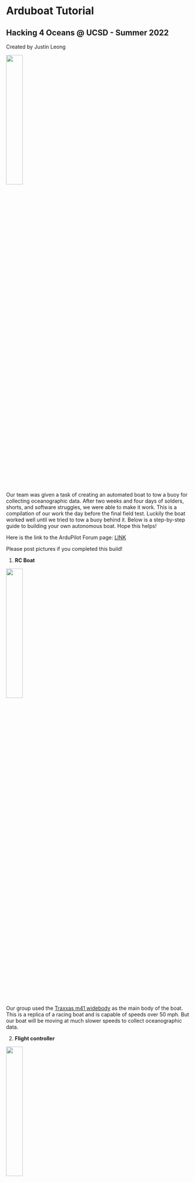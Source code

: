 # Arduboat Tutorial

## Hacking 4 Oceans @ UCSD - Summer 2022

Created by Justin Leong

<img src="https://i.imgur.com/2b4Bj9u.jpeg" width="30%" height="30%" />

Our team was given a task of creating an automated boat to tow a buoy for collecting oceanographic data. After two weeks and four days of solders, shorts, and software struggles, we were able to make it work. This is a compilation of our work the day before the final field test. Luckily the boat worked well until we tried to tow a buoy behind it. Below is a step-by-step guide to building your own autonomous boat. Hope this helps!

Here is the link to the ArduPilot Forum page: [LINK](https://discuss.ardupilot.org/t/arduboat-tutorial-ucsd-hacking-4-oceans-summer-2022/89262)

Please post pictures if you completed this build!





1. **RC Boat**


<img src="https://github.com/jmtritch/COSMOS22-Cluster13/blob/main/1-boat/images/image1.jpg" width="30%" height="30%" />


Our group used the [Traxxas m41 widebody](https://traxxas.com/products/models/marine/DCBM41) as the main body of the boat. This is a replica of a racing boat and is capable of speeds over 50 mph. But our boat will be moving at much slower speeds to collect oceanographic data.



2. **Flight controller**


<img src="https://github.com/jmtritch/COSMOS22-Cluster13/blob/main/1-boat/images/image2.jpg" width="30%" height="30%" />


The flight controller we used on the final boat was a pixhawk 2.4.8. Since the firmware on this device is a bit older, we must update the firmware with QGroundControl.

QGroundControl: [https://docs.qgroundcontrol.com/master/en/getting_started/download_and_install.html](https://docs.qgroundcontrol.com/master/en/getting_started/download_and_install.html)

This will allow us to easily update the firmware on the Pixhawk and other hardware that we will be using later.

*Open QGroundControl -> Select Tool -> Vehicle Setup -> Summary -> Firmware (Unplug then plug in pixhawk) -> Settings*


<img src="https://github.com/jmtritch/COSMOS22-Cluster13/blob/main/1-boat/images/image3.png" width="30%" height="30%" />




3. **Software**


<img src="https://github.com/jmtritch/COSMOS22-Cluster13/blob/main/1-boat/images/image4.jpg" width="30%" height="30%" />


Our flight controller will be running on Ardupilot, which is an open source firmware for drones. Mission Planner is the ground control system for Ardupilot where we will be communicating with the flight controller.

Mission Planner: 

[https://ardupilot.org/planner/docs/mission-planner-installation.html#](https://ardupilot.org/planner/docs/mission-planner-installation.html#)

To connect the flight controller to Mission Planner, make sure to use a data usb cable, not a power only cable. Power only cables will not allow the controller to connect.

<img src="https://github.com/jmtritch/COSMOS22-Cluster13/blob/main/1-boat/images/image5.png" width="30%" height="30%" />


To connect, first check all the available ports in the dropdown menu, then plug in the controller and select the new option that pops up. Set the baud rate in the next dropdown as 9600 since we are on a serial connection currently. Click connect and wait for the flight controller to make a connection.

If you have COM port issues, download these virtual COM Port drivers for your computer.

[https://ftdichip.com/drivers/vcp-drivers/](https://ftdichip.com/drivers/vcp-drivers/)

Now you should be able to see the movement of the flight controller in the left hand panel.

To set the flight controller as a boat, go to 

_Setup -> Full Parameter List -> Search FRAME_CLASS -> Set as 2_


<img src="https://github.com/jmtritch/COSMOS22-Cluster13/blob/main/1-boat/images/image6.png" width="30%" height="30%" />




4. **Radios**


<img src="https://github.com/jmtritch/COSMOS22-Cluster13/blob/main/1-boat/images/image7.jpg" width="30%" height="30%" />


The radios we used were SiK 915 MHz, which has a baud rate of 57600. To connect these to the flight controller, plug one radio into TELEM1 on the pixhawk and one into the computer through USB.

Now to connect the radios, click 

_Setup -> Optional Hardware -> SiK Radio_

Now click load settings and the settings should appear in Mission Planner.

If the settings are not loading, connect the radios by USB to QGroundControl and update the firmware.

_Select Tool -> Vehicle Setup -> Summary -> Firmware (Unplug then plug in Pixhawk) -> Settings_


<img src="https://github.com/jmtritch/COSMOS22-Cluster13/blob/main/1-boat/images/image8.png" width="30%" height="30%" />




5. **GPS/Compass**


<img src="https://github.com/jmtritch/COSMOS22-Cluster13/blob/main/1-boat/images/image9.jpg" width="30%" height="30%" />


We used the _GPS Module GPS NEO-M8N BDS Compass Module_ as our gps and compass. Plug in the larger adapter into the GPS slot and the smaller in the I2C on the Pixhawk.

Open Mission Planner and connect the Pixhawk.

<img src="https://github.com/jmtritch/COSMOS22-Cluster13/blob/main/1-boat/images/image10.png" width="30%" height="30%" />


Indoors, the GPS will not fix on the satellite, so you must go outdoors in at least a semi-open space for a fix. Now, the GPS should be functioning.

To calibrate the compass, open Mission Planner and connect the Pixhawk, and go to

_Data -> Setup -> Mandatory Hardware -> Compass -> Follow the steps for calibration_

It will ask you to move the compass in multiple directions for a bit.

Now the compass and GPS should work in ideal conditions.

We printed a GPS stand to attach it to the outside of the boat: [https://drive.google.com/file/d/1A_vzA1YP445HYMUqo_vrnWkr_7P-FACy/view](https://drive.google.com/file/d/1A_vzA1YP445HYMUqo_vrnWkr_7P-FACy/view)



6. Batteries


<img src="https://github.com/jmtritch/COSMOS22-Cluster13/blob/main/1-boat/images/image11.jpg" width="30%" height="30%" />

<img src="https://github.com/jmtritch/COSMOS22-Cluster13/blob/main/1-boat/images/image12.jpg" width="30%" height="30%" />

<img src="https://github.com/jmtritch/COSMOS22-Cluster13/blob/main/1-boat/images/image13.jpg" width="30%" height="30%" />


Traxxas has their own proprietary connectors, so we need to solder on new adapters (XT60) to fit the lipo batteries that we are using. In addition, we added battery alarms to each battery.



7. Motors + Servos


<img src="https://github.com/jmtritch/COSMOS22-Cluster13/blob/main/1-boat/images/image14.jpg" width="30%" height="30%" />


In order to make the boat autonomous, we must connect the Pixhawk to the ESC (connects to motor) and servo (rudder). This will allow us to control the throttle and steering through Mission Planner. 

First we need to remove the receiver box in the boat so we can override their messages.


<img src="https://github.com/jmtritch/COSMOS22-Cluster13/blob/main/1-boat/images/image15.png" width="30%" height="30%" />


Remove the entire box with the receiver inside of it.

After that you should have two 3 pin wires: one from the ESC and one from the servo.



8. RC controller + receiver


<img src="https://github.com/jmtritch/COSMOS22-Cluster13/blob/main/1-boat/images/image16.jpg" width="30%" height="30%" />

<img src="https://github.com/jmtritch/COSMOS22-Cluster13/blob/main/1-boat/images/image17.png" width="30%" height="30%" />


For any autonomous boat, we need a safety switch to change to manual control in case of any problems. To do this, we can attach a 3+ channel RC receiver to the pixhawk: one channel for throttle, another for steering, and another for changing between autonomous and manual mode. We used a TGY i65 controller with its receiver.

First we want to test just the RC receiver and the boat itself, so let's take the ESC pin and plug it into the first channel and the servo into the third. 

On the controller itself, make sure the channels of the two joysticks are set to the first and third so the boat will respond to the commands.

With the batteries plugged in, the ESC should go through a mario-kart-esque beeping sequence and stop. In case it doesn't, try binding the receiver with the controller: 


<img src="https://github.com/jmtritch/COSMOS22-Cluster13/blob/main/1-boat/images/image18.png" width="30%" height="30%" />


On the controller, go to Endpoints and set the both endpoints of the throttle to 50%. This will prevent the boat from driving at extreme speeds in a tightly confined pool, hopping over lanes and breaking propellers. 

This should not be a problem in open waters.

With the boat on a stand or with the rudder and prop hanging off the edge of a table, you can try the controls. It should be able to spin forward and backwards, as well as turn the rudder side to side. 



9. Rudders + Propellers

<img src="https://github.com/jmtritch/COSMOS22-Cluster13/blob/main/1-boat/images/image19.png" width="30%" height="30%" />


The rudder on the boat is meant for a fast moving craft, so for a slow moving craft, we must create a larger rudder for the same turning effectiveness.

The design of the boat causes the esc and motor to be water cooled by water pulled in from the rudder, so we must 3d print a new rudder that has the same holes. In addition, the current servo arm has a limited range, so we need to print a longer one for more range in the rudder.


<img src="https://github.com/jmtritch/COSMOS22-Cluster13/blob/main/1-boat/images/image20.png" width="30%" height="30%" />


Here is the progression of designs for the rudder:


<img src="https://github.com/jmtritch/COSMOS22-Cluster13/blob/main/1-boat/images/image21.png" width="30%" height="30%" />


<img src="https://github.com/jmtritch/COSMOS22-Cluster13/blob/main/1-boat/images/image22.png" width="30%" height="30%" />


We eventually settled on the larger rudder with a few small design changes along the way. Here is the final design we used:

[https://cad.onshape.com/documents/341f0bfbb7fd9b8641d10de2/w/ccba5a872075a3eeead7d582/e/0432abc8975b2662196b00e9](https://cad.onshape.com/documents/341f0bfbb7fd9b8641d10de2/w/ccba5a872075a3eeead7d582/e/0432abc8975b2662196b00e9)

For the servo arm, we used a similar design to the original and increased the length incrementally until we reached the final design.


<img src="https://github.com/jmtritch/COSMOS22-Cluster13/blob/main/1-boat/images/image23.png" width="30%" height="30%" />



<img src="https://github.com/jmtritch/COSMOS22-Cluster13/blob/main/1-boat/images/image24.png" width="30%" height="30%" />


Here is the link to the final servo arm design: [https://cad.onshape.com/documents/2f5a1ff8fc77d09ff0f33b28/w/96a95d3afae6904bacc3db46/e/c4438d96de7ada338bfaa74e](https://cad.onshape.com/documents/2f5a1ff8fc77d09ff0f33b28/w/96a95d3afae6904bacc3db46/e/c4438d96de7ada338bfaa74e)



10. 3D printed boxes

Most of the electronics are not waterproof or water resistant, so we must put them in boxes or add a water resistant coating to them. For the radios, pixhawk, and rc receiver, we printed boxes for them. 

Pixhawk Container: [https://cad.onshape.com/documents/f0dcd2dc360e6153a8aceb5b/w/83c42524679d51935942d68b/e/775b05789a6a2d5d23418cd0](https://cad.onshape.com/documents/f0dcd2dc360e6153a8aceb5b/w/83c42524679d51935942d68b/e/775b05789a6a2d5d23418cd0)

Radio Container: [https://cad.onshape.com/documents/cbe6cff6ed3df61fe2a0e150/w/ee1321990144475658df51f7/e/609a2fe643e35127236df8c1?renderMode=0&uiState=62e99a79c21ec068bef4b431](https://cad.onshape.com/documents/cbe6cff6ed3df61fe2a0e150/w/ee1321990144475658df51f7/e/609a2fe643e35127236df8c1?renderMode=0&uiState=62e99a79c21ec068bef4b431)

RC receiver container:

[https://cad.onshape.com/documents/975f2f7a7f84f6e907830d6b/w/4012b4122810d31c85e447a8/e/c716113e8b8c94d3e3576a56](https://cad.onshape.com/documents/975f2f7a7f84f6e907830d6b/w/4012b4122810d31c85e447a8/e/c716113e8b8c94d3e3576a56)

On the other hand, the GPS was on the outside of the boat, so we gave it multiple coats in a silicon coating to make it water resistant.


<img src="https://github.com/jmtritch/COSMOS22-Cluster13/blob/main/1-boat/images/image25.jpg" width="30%" height="30%" />


With these boxes and sealant, we should be safe when any water splashes into the boat.



11. **Putting it together**

Now that we have all the components of the boat working, we can link it all together. 

Power on the boat, and then plug the ESC pin into Main3 and the servo pin into Main2 on the Pixhawk. Now connect one radio into the pixhawk and one in the computer. Hopefully, the radios both have solid green lights, which means that they are connected. If not, that is ok and we can fix it later.

Now open Mission Planner and select the COM port and set the baud rate to 57600, which is what our radios use. Now click connect. If it connects, it will take a few seconds for the radios to completely link together. 

If not, click cancel and try again or change the COM port to auto. If it still persists after several attempts, try a different USB port on the computer.

Now to setup the motor and servo go to 

_Setup -> Mandatory Hardware -> Servo Output_

Set 2 to Ground Steering and 3 to throttle

You can change the turn radius and motor speed with the min, max, and trim values on the side.

Now go back to Data and click the actions tab in the bottom left panel


<img src="https://github.com/jmtritch/COSMOS22-Cluster13/blob/main/1-boat/images/image26.png" width="30%" height="30%" />


From here click Arm to arm the boat

Now to test, go to 

_Setup -> Optional Hardware -> Motor Test_

Make sure to set the value of the throttle to at least 15% from the default 5%. Motor A should be the throttle and motor B should be the rudder. To test the rudder, set the throttle to 100% and -100% to test the full range of the rudder.

Now we will test the radio control.

Plug a 3 pin connector from RC IN on the rc receiver to S-BUS slot in the top right


<img src="https://github.com/jmtritch/COSMOS22-Cluster13/blob/main/1-boat/images/image27.png" width="30%" height="30%" />


Next, 

_Setup -> Mandatory Hardware -> Radio Calibration _


<img src="https://github.com/jmtritch/COSMOS22-Cluster13/blob/main/1-boat/images/image28.png" width="30%" height="30%" />


Make sure the channels are correct. Now, to switch to manual mode, use the switch in the top left(radio 6). It has two modes: the flipped down mode should be manual control and the upwards one should be auto.

Now go to the main page again and arm the boat, then flip the switch to manual.


<img src="https://github.com/jmtritch/COSMOS22-Cluster13/blob/main/1-boat/images/image29.png" width="30%" height="30%" />


Now test the boat and the RC should be functioning.



12. Path planning + automation

To create a path, go to the Plan Tab, and if the GPS is connected, you should see a boat at your current location.

Now you can click on points for the boat to follow. For our boat, we want it to stop at certain locations for a set amount of time, and we can do that with the LOITER_TIME function. This tells the boat to hover in a certain place for a set time.


<img src="https://github.com/jmtritch/COSMOS22-Cluster13/blob/main/1-boat/images/image30.png" width="30%" height="30%" />


To save the file, press save file on the right, and you can load in the file anytime you want.

Now to test the automation, create a short path from your location, and click the write button. This will write the waypoints into the flight controller so it knows where to go. 

Now go back to the Data page and select the actions tab. Now change the first default dropdown to MISSION_START


<img src="https://github.com/jmtritch/COSMOS22-Cluster13/blob/main/1-boat/images/image31.png" width="30%" height="30%" />


Now arm the boat, and then click the **Do Action** Button.

If the rudder is inverted go to the servo output page and click reverse. Make sure to test the min, max, and trim of the throttle for a good speed.



13. Done!

Thanks for reading through! Hope this helps you on your journey of making an autonomous boat.
